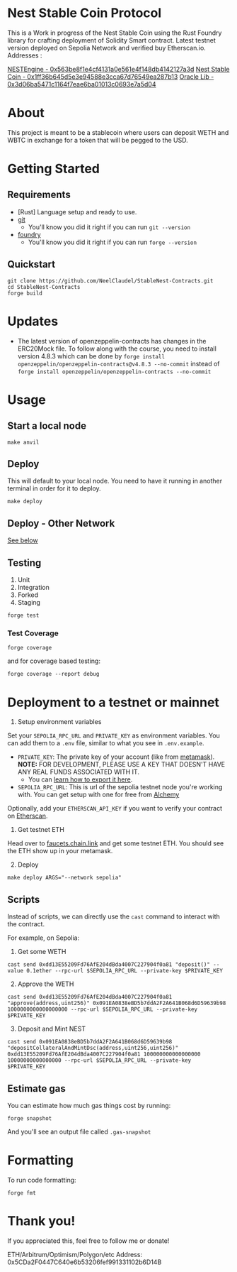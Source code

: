 # Nest Stable Coin Protocol

This is a Work in progress of the Nest Stable Coin using the Rust Foundry library for crafting deployment of Solidity Smart contract. Latest testnet version deployed on Sepolia Network and verified buy Etherscan.io.
Addresses :

[NESTEngine - 0x563be8f1e4cf4131a0e561e4f148db4142127a3d](https://sepolia.etherscan.io/address/0x563be8f1e4cf4131a0e561e4f148db4142127a3d)
[Nest Stable Coin - 0x1ff36b645d5e3e94588e3cca67d76549ea287b13](https://sepolia.etherscan.io/address/0x1ff36b645d5e3e94588e3cca67d76549ea287b13)
[Oracle Lib - 0x3d06ba5471c1164f7eae6ba01013c0693e7a5d04](https://sepolia.etherscan.io/address/0x3d06ba5471c1164f7eae6ba01013c0693e7a5d04)

# About

This project is meant to be a stablecoin where users can deposit WETH and WBTC in exchange for a token that will be pegged to the USD.

# Getting Started

## Requirements

- [Rust] Language setup and ready to use.
- [git](https://git-scm.com/book/en/v2/Getting-Started-Installing-Git)
  - You'll know you did it right if you can run `git --version`
- [foundry](https://getfoundry.sh/)
  - You'll know you did it right if you can run `forge --version`

## Quickstart

```
git clone https://github.com/NeelClaudel/StableNest-Contracts.git
cd StableNest-Contracts
forge build
```

# Updates
- The latest version of openzeppelin-contracts has changes in the ERC20Mock file. To follow along with the course, you need to install version 4.8.3 which can be done by ```forge install openzeppelin/openzeppelin-contracts@v4.8.3 --no-commit``` instead of ```forge install openzeppelin/openzeppelin-contracts --no-commit```

# Usage

## Start a local node

```
make anvil
```

## Deploy

This will default to your local node. You need to have it running in another terminal in order for it to deploy.

```
make deploy
```

## Deploy - Other Network

[See below](#deployment-to-a-testnet-or-mainnet)

## Testing

1. Unit
2. Integration
3. Forked
4. Staging
 
```
forge test
```

### Test Coverage

```
forge coverage
```

and for coverage based testing: 

```
forge coverage --report debug
```


# Deployment to a testnet or mainnet

1. Setup environment variables

Set your `SEPOLIA_RPC_URL` and `PRIVATE_KEY` as environment variables. You can add them to a `.env` file, similar to what you see in `.env.example`.

- `PRIVATE_KEY`: The private key of your account (like from [metamask](https://metamask.io/)). **NOTE:** FOR DEVELOPMENT, PLEASE USE A KEY THAT DOESN'T HAVE ANY REAL FUNDS ASSOCIATED WITH IT.
  - You can [learn how to export it here](https://metamask.zendesk.com/hc/en-us/articles/360015289632-How-to-Export-an-Account-Private-Key).
- `SEPOLIA_RPC_URL`: This is url of the sepolia testnet node you're working with. You can get setup with one for free from [Alchemy](https://alchemy.com/?a=673c802981)

Optionally, add your `ETHERSCAN_API_KEY` if you want to verify your contract on [Etherscan](https://etherscan.io/).

1. Get testnet ETH

Head over to [faucets.chain.link](https://faucets.chain.link/) and get some testnet ETH. You should see the ETH show up in your metamask.

2. Deploy

```
make deploy ARGS="--network sepolia"
```

## Scripts

Instead of scripts, we can directly use the `cast` command to interact with the contract. 

For example, on Sepolia:

1. Get some WETH 

```
cast send 0xdd13E55209Fd76AfE204dBda4007C227904f0a81 "deposit()" --value 0.1ether --rpc-url $SEPOLIA_RPC_URL --private-key $PRIVATE_KEY
```

2. Approve the WETH

```
cast send 0xdd13E55209Fd76AfE204dBda4007C227904f0a81 "approve(address,uint256)" 0x091EA0838eBD5b7ddA2F2A641B068d6D59639b98 1000000000000000000 --rpc-url $SEPOLIA_RPC_URL --private-key $PRIVATE_KEY
```

3. Deposit and Mint NEST

```
cast send 0x091EA0838eBD5b7ddA2F2A641B068d6D59639b98 "depositCollateralAndMintDsc(address,uint256,uint256)" 0xdd13E55209Fd76AfE204dBda4007C227904f0a81 100000000000000000 10000000000000000 --rpc-url $SEPOLIA_RPC_URL --private-key $PRIVATE_KEY
```


## Estimate gas

You can estimate how much gas things cost by running:

```
forge snapshot
```

And you'll see an output file called `.gas-snapshot`


# Formatting


To run code formatting:
```
forge fmt
```


# Thank you!

If you appreciated this, feel free to follow me or donate!

ETH/Arbitrum/Optimism/Polygon/etc Address: 0x5CDa2F0447C640e6b53206fef991331102b6D14B
